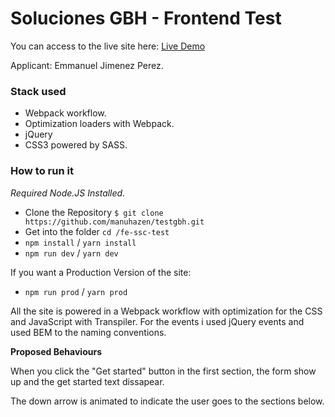 Soluciones GBH - Frontend Test
==============================

You can access to the live site here: [Live Demo](https://testgbhemmanuel.netlify.com)

Applicant: Emmanuel Jimenez Perez.

### Stack used

  - Webpack workflow.
  - Optimization loaders with Webpack.
  - jQuery
  - CSS3 powered by SASS.

### How to run it

*Required Node.JS Installed.*

  * Clone the Repository `$ git clone https://github.com/manuhazen/testgbh.git`
  * Get into the folder `cd /fe-ssc-test`
  * `npm install` / `yarn install`
  * `npm run dev` / `yarn dev`

If you want a Production Version of the site:

  * `npm run prod` / `yarn prod`


All the site is powered in a Webpack workflow with optimization for the CSS and JavaScript with Transpiler. For the events 
i used jQuery events and used BEM to the naming conventions. 

**Proposed Behaviours**

  When you click the "Get started" button in the first section, the form show up and the get started text dissapear.

  The down arrow is animated to indicate the user goes to the sections below.
